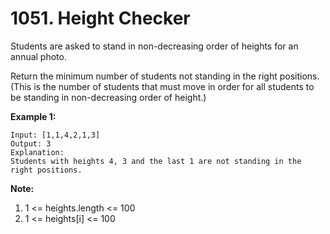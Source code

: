 # 1051. Height Checker  

Students are asked to stand in non-decreasing order of heights for an annual photo.  

Return the minimum number of students not standing in the right positions.  (This is the number of students that must move in order for all students to be standing in non-decreasing order of height.)  
 

**Example 1:**  

    Input: [1,1,4,2,1,3]
    Output: 3
    Explanation: 
    Students with heights 4, 3 and the last 1 are not standing in the right positions.

**Note:**  

1. 1 <= heights.length <= 100
2. 1 <= heights[i] <= 100 
